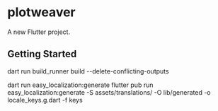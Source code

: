 # plotweaver

A new Flutter project.

## Getting Started

dart run build_runner build --delete-conflicting-outputs

dart run easy_localization:generate flutter pub run easy_localization:generate -S assets/translations/ -O lib/generated -o locale_keys.g.dart -f keys
